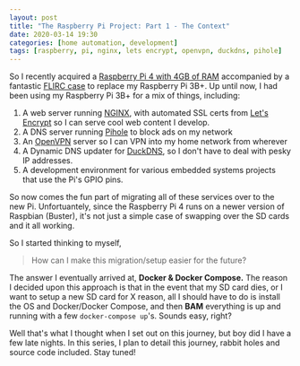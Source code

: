 ```yaml
---
layout: post
title: "The Raspberry Pi Project: Part 1 - The Context"
date: 2020-03-14 19:30
categories: [home automation, development]
tags: [raspberry, pi, nginx, lets encrypt, openvpn, duckdns, pihole]
---
```

So I recently acquired a [Raspberry Pi 4 with 4GB of RAM][raspi4gb] accompanied by a fantastic [FLIRC case][flirc] to replace my Raspberry Pi 3B+. Up until now, I had been using my Raspberry Pi 3B+ for a mix of things, including:
1. A web server running [NGINX][nginx], with automated SSL certs from [Let's Encrypt][letsencrypt] so I can serve cool web content I develop.
2. A DNS server running [Pihole][pihole] to block ads on my network
3. An [OpenVPN][openvpn] server so I can VPN into my home network from wherever
4. A Dynamic DNS updater for [DuckDNS][duckdns], so I don't have to deal with pesky IP addresses.
5. A development environment for various embedded systems projects that use the Pi's GPIO pins.

So now comes the fun part of migrating all of these services over to the new Pi. Unfortuantely, since the Raspberry Pi 4 runs on a newer version of Raspbian (Buster), it's not just a simple case of swapping over the SD cards and it all working.

So I started thinking to myself, 
>How can I make this migration/setup easier for the future?

The answer I eventually arrived at, **Docker & Docker Compose.** The reason I decided upon this approach is that in the event that my SD card dies, or I want to setup a new SD card for X reason, all I should have to do is install the OS and Docker/Docker Compose, and then **BAM** everything is up and running with a few `docker-compose up`'s. Sounds easy, right?

Well that's what I thought when I set out on this journey, but boy did I have a few late nights. In this series, I plan to detail this journey, rabbit holes and source code included. Stay tuned!

[raspi4gb]: https://core-electronics.com.au/raspberry-pi-4-model-b-4gb.html
[flirc]: https://core-electronics.com.au/flirc-raspberry-pi-4-case.html
[pihole]: https://pi-hole.net/
[nginx]: https://www.nginx.com/
[letsencrypt]: https://letsencrypt.org/
[openvpn]: https://openvpn.net/
[duckdns]: https://www.duckdns.org/
